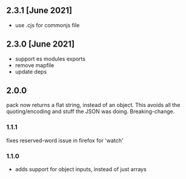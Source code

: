 ## 2.3.1 [June 2021]

- use .cjs for commonjs file

## 2.3.0 [June 2021]

- support es modules exports
- remove mapfile
- update deps

## 2.0.0

pack now returns a flat string, instead of an object. This avoids all the quoting/encoding and stuff the JSON was doing. Breaking-change.

### 1.1.1

fixes reserved-word issue in firefox for 'watch'

### 1.1.0

- adds support for object inputs, instead of just arrays

